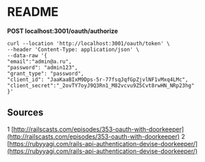# README

**POST localhost:3001/oauth/authorize**

```shell
curl --location 'http://localhost:3001/oauth/token' \
--header 'Content-Type: application/json' \
--data-raw '{
"email":"admin@a.ru",
"password": "admin123",
"grant_type": "password",
"client_id": "JaaKaaBIxM9Dps-5r-77fsqJqfGpZjvlNF1vMxq4LMc",
"client_secret":"_2ovTY7oyJ9Q3Rn1_M82vcvu9Z5Cvt8rwHN_NRp23hg"
}'
```

## Sources

1 [http://railscasts.com/episodes/353-oauth-with-doorkeeper](http://railscasts.com/episodes/353-oauth-with-doorkeeper)
2 [https://rubyyagi.com/rails-api-authentication-devise-doorkeeper/](https://rubyyagi.com/rails-api-authentication-devise-doorkeeper/)